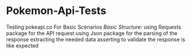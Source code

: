 # Pokemon-Api-Tests
Testing pokeapi.co For Basic Scenarios 
*Basic Structure:* 
  using Requests package for the API request
  using Json package for the parsing of the response
  extracting the needed data
  asserting to validate the response is like expected 
